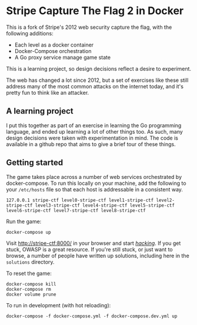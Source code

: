 

# Stripe Capture The Flag 2 in Docker

This is a fork of Stripe's 2012 web security capture the flag, with the following additions:

 - Each level as a docker container
 - Docker-Compose orchestration
 - A Go proxy service manage game state

This is a learning project, so design decisions reflect a desire to experiment.

The web has changed a lot since 2012, but a set of exercises like these still address many of the most common attacks on the internet today, and it's pretty fun to think like an attacker.

## A learning project

I put this together as part of an exercise in learning the Go programming language, and ended up learning a lot of other things too. As such, many design decisions were taken with experimentation in mind. The code is available in a github repo that aims to give a brief tour of these things.

## Getting started

The game takes place across a number of web services orchestrated by docker-compose. To run this locally on your machine, add the following to your `/etc/hosts` file so that each host is addressable in a consistent way.

```
127.0.0.1 stripe-ctf level0-stripe-ctf level1-stripe-ctf level2-stripe-ctf level3-stripe-ctf level4-stripe-ctf level5-stripe-ctf level6-stripe-ctf level7-stripe-ctf level8-stripe-ctf
```

Run the game:

```
docker-compose up
```

Visit [http://stripe-ctf:8000/](http://stripe-ctf:8000/) in your browser and start [_hacking_]([https://giphy.com/search/hacking](https://giphy.com/search/hacking)). If you get stuck, OWASP is a great resource. If you're still stuck, or just want to browse, a number of people have written up solutions, including here in the `solutions` directory.


To reset the game:

```
docker-compose kill
docker-compose rm
docker volume prune
```

To run in development (with hot reloading):

```
docker-compose -f docker-compose.yml -f docker-compose.dev.yml up
```
